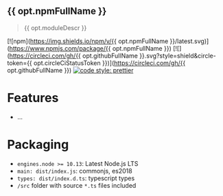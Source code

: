 ## {{ opt.npmFullName }}

> {{ opt.moduleDescr }}

[![npm](https://img.shields.io/npm/v/{{ opt.npmFullName }}/latest.svg)](https://www.npmjs.com/package/{{ opt.npmFullName }})
[![](https://circleci.com/gh/{{ opt.githubFullName }}.svg?style=shield&circle-token={{ opt.circleCiStatusToken }})](https://circleci.com/gh/{{ opt.githubFullName }})
[![code style: prettier](https://img.shields.io/badge/code_style-prettier-ff69b4.svg?style=flat-square)](https://github.com/prettier/prettier)

# Features

- ...

# Packaging

- `engines.node >= 10.13`: Latest Node.js LTS
- `main: dist/index.js`: commonjs, es2018
- `types: dist/index.d.ts`: typescript types
- `/src` folder with source `*.ts` files included
